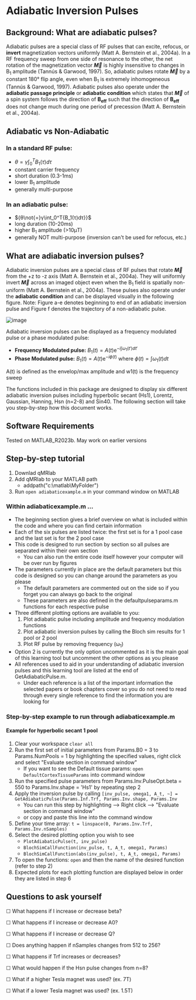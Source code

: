 # Adiabatic Inversion Pulses 

## Background: What are adiabatic pulses? 
Adiabatic pulses are a special class of RF pulses that can excite, refocus, or **invert** magnetization vectors uniformly (Matt A. Bernstein et al., 2004a). In a RF frequency sweep from one side of resonance to the other, the net rotation of the magnetization vector **$\overrightarrow{M}$** is highly insensitive to changes in B<sub>1</sub> amplitude (Tannús & Garwood, 1997). So, adiabatic pulses rotate **$\overrightarrow{M}$** by a constant 180&deg; flip angle, even when B<sub>1</sub> is extremely inhomogeneous (Tannús & Garwood, 1997). Adiabatic pulses also operate under the **adiabatic passage principle** or **adiabatic condition** which states that **$\overrightarrow{M}$** of a spin system follows the direction of **B<sub>eff</sub>** such that the direction of **B<sub>eff</sub>** does not change much during one period of precession (Matt A. Bernstein et al., 2004a). 


## Adiabatic vs Non-Adiabatic 

### In a standard RF pulse: 
- ${θ = γ\int_0^T{B_1(τ)dτ}}$
- constant carrier frequency
- short duration (0.3-1ms)
- lower B<sub>1</sub> amplitude 
- generally multi-purpose

### In an adiabatic pulse: 
- ${θ\not{=}γ\int_0^T{B_1(τ)dτ}}$
- long duration (10-20ms)
- higher B<sub>1</sub> amplitude (>10μT)
- generally NOT multi-purpose (inversion can't be used for refocus, etc.)
  


## What are adiabatic inversion pulses? 
Adiabatic inversion pulses are a special class of RF pulses that rotate **$\overrightarrow{M}$** from the +z to -z axis (Matt A. Bernstein et al., 2004a). They will uniformly invert **$\overrightarrow{M}$** across an imaged object even when the B<sub>1</sub> field is spatially non-uniform (Matt A. Bernstein et al., 2004a). These pulses also operate under the **adiabatic condition** and can be displayed visually in the following figure. Note: Figure a-e denotes beginning to end of an adiabatic inversion pulse and Figure f denotes the trajectory of a non-adiabatic pulse.

![image](https://github.com/ResonanceImagingLab/qMRLab/assets/154541326/b36dc143-b5d3-4070-8deb-a428cc18debc)

Adiabatic inversion pulses can be displayed as a frequency modulated pulse or a phase modulated pulse: 
- **Frequency Modulated pulse:**
  $B_1(t) = A(t)\mathrm{e}^{-i\int{ω_1(t')dt'}}$
- **Phase Modulated pulse:**
  $B_1(t) = A(t)\mathrm{e}^{-i\phi(t)}$ where $\phi(t)=\int{ω_1(t)dt}$
  
A(t) is defined as the envelop/max amplitude and w1(t) is the frequency sweep 

The functions included in this package are designed to display six different adiabatic inversion pulses including hyperbolic secant (Hs1), Lorentz, Gaussian, Hanning, Hsn (n=2-8) and Sin40. The following section will take you step-by-step how this document works. 

## Software Requirements 
Tested on MATLAB_R2023b. May work on earlier versions  

## Step-by-step tutorial 
1. Downlad qMRlab
2. Add qMRlab to your MATLAB path
   - addpath("c:\matlab\MyFolder")
3. Run `open adiabaticexample.m` in your command window on MATLAB
     
### Within adiabaticexample.m ...
- The beginning section gives a brief overview on what is included within the code and where you can find certain information
- Each of the six pulses are listed twice: the first set is for a 1 pool case and the last set is for the 2 pool case
- This code is designed to run section by section so all pulses are separated within their own section
    - You can also run the entire code itself however your computer will be over run by figures
- The parameters currently in place are the default parameters but this code is designed so you can change around the parameters as you please
    - The default parameters are commented out on the side so if you forget you can always go back to the original
    - These parameters are also defined in the defaultpulseparams.m functions for each respective pulse
- Three different plotting options are available to you:
  1. Plot adiabatic pulse including amplitude and frequency modulation functions
  2. Plot adiabatic inversion pulses by calling the Bloch sim results for 1 pool or 2 pool
  3. Plot RF pulse by removing frequency (ω<sub>1</sub>)
- Option 2 is currently the only option uncommented as it is the main goal of this learning tool but uncomment the other options as you please
- All references used to aid in your understanding of adiabatic inversion pulses and this learning tool are listed at the end of GetAdiabaticPulse.m.
    - Under each reference is a list of the important information the selected papers or book chapters cover so you do not need to read through every single reference to find the information you are looking for

### Step-by-step example to run through adiabaticexample.m
#### Example for hyperbolic secant 1 pool 
1. Clear your workspace `clear all`
2. Run the first set of initial parameters from Params.B0 = 3 to Params.NumPools = 1 by highlighting the specified values, right click and select "Evaluate section in command window" 
    -  If you want to see the Default tissue params: `open DefaultCortexTissueParams` into command window
3. Run the specified pulse parameters from Params.Inv.PulseOpt.beta = 550 to Params.Inv.shape = 'Hs1' by repeating step 2 
4. Apply the inversion pulse by calling `[inv_pulse, omega1, A_t, ~] = GetAdiabaticPulse(Params.Inf.Trf, Params.Inv.shape, Params.Inv`
    - You can run this step by highlighting --> Right click --> "Evaluate section in command window"
    - or copy and paste this line into the command window
5. Define your time array: `t = linspace(0, Params.Inv.Trf, Params.Inv.nSamples)`
6. Select the desired plotting option you wish to see
    - `PlotAdiabaticPulse(t, inv_pulse)`
    - `BlochSimCallFunction(inv_pulse, t, A_t, omega1, Params)`
    - `BlochSimCallFunction(abs(inv_pulse), t, A_t, omega1, Params)`
7. To open the functions: `open` and then the name of the desired function (refer to step 2)
8. Expected plots for each plotting function are displayed below in order they are listed in step 6
    
## Questions to ask yourself 
&#x2610;  What happens if I increase or decrease beta? 

&#x2610;  What happens if I increase or decrease A0?

&#x2610;  What happens if I increase or decrease Q? 

&#x2610;  Does anything happen if nSamples changes from 512 to 256?

&#x2610;  What happens if Trf increases or decreases? 

&#x2610;  What would happen if the Hsn pulse changes from n=8?

&#x2610;  What if a higher Tesla magnet was used? (ex. 7T)

&#x2610;  What if a lower Tesla magnet was used? (ex. 1.5T) 
